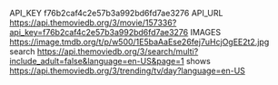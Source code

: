 API_KEY f76b2caf4c2e57b3a992bd6fd7ae3276
API_URL https://api.themoviedb.org/3/movie/157336?api_key=f76b2caf4c2e57b3a992bd6fd7ae3276
IMAGES https://image.tmdb.org/t/p/w500/1E5baAaEse26fej7uHcjOgEE2t2.jpg
search https://api.themoviedb.org/3/search/multi?include_adult=false&language=en-US&page=1
shows https://api.themoviedb.org/3/trending/tv/day?language=en-US